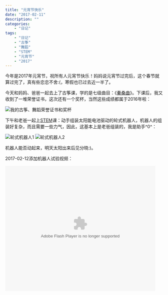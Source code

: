 ```yaml
---
title: "元宵节快乐"
date: "2017-02-11"
description: ""
categories:
    - "日记"
tags:
    - "日记"
    - "古筝"
    - "舞蹈"
    - "STEM"
    - "元宵节"
    - "2017"
---
```


今年是2017年元宵节，祝所有人元宵节快乐！妈妈说元宵节过完后，这个春节就算过完了，真有些恋恋不舍:(，寒假也已过去近一半了。

今天和妈妈、爸爸一起去上了古筝课，学的是七级曲目：《[秦桑曲](http://baike.baidu.com/link?url=UZ2UrmrfK8I_KZ_2_ZoILZHsKm9H9mTFGs9UoV0IGONuNMKQ-w9QJA9h6p8rrOgjV_u9LF_EY1PKsQzIsAZkolKNr8hunrxhhoYiI5au7uPhIyXJywO6ItPJYqnhHEqb)》。下课后，我又收到了一堆荣誉证书，这次还有一个奖杯，当然这些成绩都属于2016年啦：

![我的古筝、舞蹈荣誉证书和奖杯](http://image.tonybai.com/img/201702/diary_20170211_1.jpg)

下午和老爸一起上[STEM](https://en.wikipedia.org/wiki/Science,_technology,_engineering,_and_mathematics)课：动手组装太阳能电池驱动的轮式机器人，机器人的组装好复杂，而且需要一些力气，因此，这基本上是老爸组装的，我是助手^0^：

![轮式机器人1](http://image.tonybai.com/img/201702/diary_20170211_2.jpg)
![轮式机器人2](http://image.tonybai.com/img/201702/diary_20170211_3.jpg)

机器人能否动起来，明天太阳出来后见分晓:)。

2017-02-12添加机器人试验视频：

<embed src="http://player.youku.com/player.php/sid/XMjUwODEwNDY5Ng==/v.swf" allowFullScreen="true" quality="high" width="480" height="400" align="middle" allowScriptAccess="always" type="application/x-shockwave-flash"></embed>
